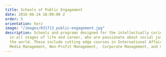 ```yaml
---
title: Schools of Public Engagement
date: 2016-06-24 16:00:00 Z
order: 5
orientation: horz
image: "/images/031713_public-engagement.jpg"
description: Schools and programs designed for the intellectually curious and creative
  in all stages of life and career, who are passionate about social justice around
  the world. These include cutting edge courses in International Affairs, Media Studies,
  Media Management, Non-Profit Management,  Corporate Management, and more.
---
```


